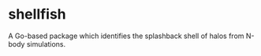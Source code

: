 # shellfish
A Go-based package which identifies the splashback shell of halos from N-body simulations.
